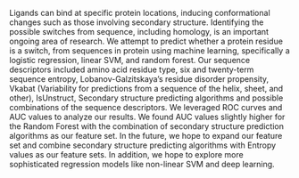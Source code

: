 Ligands can bind at specific protein locations, inducing conformational changes such as those
involving secondary structure. Identifying the possible switches from sequence, including
homology, is an important ongoing area of research. We attempt to predict whether a protein
residue is a switch, from sequences in protein using machine learning, specifically a logistic
regression, linear SVM, and random forest. Our sequence descriptors included amino acid
residue type, six and twenty-term sequence entropy, Lobanov-Galzitskaya’s residue disorder
propensity, Vkabat (Variability for predictions from a sequence of the helix, sheet, and other),
IsUnstruct, Secondary structure predicting algorithms and possible combinations of the
sequence descriptors. We leveraged ROC curves and AUC values to analyze our results. We
found AUC values slightly higher for the Random Forest with the combination of secondary
structure prediction algorithms as our feature set. In the future, we hope to expand our feature
set and combine secondary structure predicting algorithms with Entropy values as our feature
sets. In addition, we hope to explore more sophisticated regression models like non-linear
SVM and deep learning.
